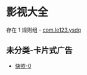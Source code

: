 # 影视大全

存在 1 规则组 - [com.le123.ysdq](/src/apps/com.le123.ysdq.ts)

## 未分类-卡片式广告

- [快照-0](https://i.gkd.li/i/13635244)
